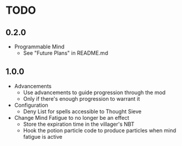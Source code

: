 # TODO

## 0.2.0
* Programmable Mind
  * See "Future Plans" in README.md

## 1.0.0
* Advancements
  * Use advancements to guide progression through the mod
  * Only if there's enough progression to warrant it
* Configuration
  * Deny List for spells accessible to Thought Sieve
* Change Mind Fatigue to no longer be an effect
  * Store the expiration time in the villager's NBT
  * Hook the potion particle code to produce particles when mind fatigue is active
